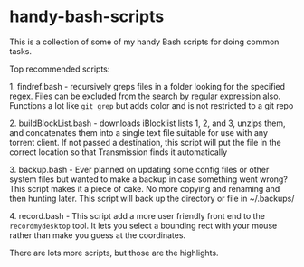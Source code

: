 handy-bash-scripts
==================

This is a collection of some of my handy Bash scripts for doing common tasks.

Top recommended scripts:

1\. findref.bash - recursively greps files in a folder looking for the specified regex.  Files can be excluded from the search by regular expression also.  Functions a lot like `git grep` but adds color and is not restricted to a git repo

2\. buildBlockList.bash - downloads iBlocklist lists 1, 2, and 3, unzips them, and concatenates them into a single text file suitable for use with any torrent client.  If not passed a destination, this script will put the file in the correct location so that Transmission finds it automatically

3\. backup.bash - Ever planned on updating some config files or other system files but wanted to make a backup in case something went wrong?  This script makes it a piece of cake.  No more copying and renaming and then hunting later.  This script will back up the directory or file in ~/.backups/

4\. record.bash - This script add a more user friendly front end to the `recordmydesktop` tool.  It lets you select a bounding rect with your mouse rather than make you guess at the coordinates.

There are lots more scripts, but those are the highlights.
